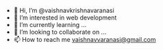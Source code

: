 - 👋 Hi, I’m @vaishnavkrishnavaranasi
- 👀 I’m interested in web development
- 🌱 I’m currently learning ...
- 💞️ I’m looking to collaborate on ...
- 📫 How to reach me vaishnavvaranasi@gmail.com

<!---
vaishnavkrishnavaranasi/vaishnavkrishnavaranasi is a ✨ special ✨ repository because its `README.md` (this file) appears on your GitHub profile.
You can click the Preview link to take a look at your changes.
--->
